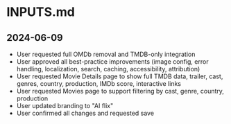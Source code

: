# INPUTS.md

## 2024-06-09
- User requested full OMDb removal and TMDB-only integration
- User approved all best-practice improvements (image config, error handling, localization, search, caching, accessibility, attribution)
- User requested Movie Details page to show full TMDB data, trailer, cast, genres, country, production, IMDb score, interactive links
- User requested Movies page to support filtering by cast, genre, country, production
- User updated branding to "AI flix"
- User confirmed all changes and requested save 